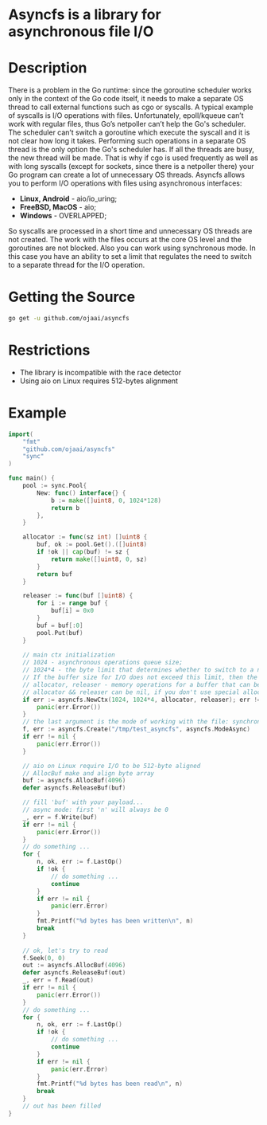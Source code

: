 # Asyncfs is a library for asynchronous file I/O
# Description
There is a problem in the Go runtime: since the goroutine scheduler works only in the context of the Go code itself, it needs to make a separate OS thread to call external functions such as cgo or syscalls. A typical example of syscalls is I/O operations with files. Unfortunately, epoll/kqueue can’t work with regular files, thus Go’s netpoller can’t help the Go's scheduler. The scheduler can’t switch a goroutine which execute the syscall and it is not clear how long it takes. Performing such operations in a separate OS thread is the only option the Go's scheduler has. If all the threads are busy, the new thread will be made. That is why if cgo is used frequently as well as with long syscalls (except for sockets, since there is a netpoller there) your Go program can create a lot of unnecessary OS threads.
Asyncfs allows you to perform I/O operations with files using asynchronous interfaces: 
- **Linux, Android** - aio/io_uring;
- **FreeBSD, MacOS** - aio;
- **Windows** - OVERLAPPED;

So syscalls are processed in a short time and unnecessary OS threads are not created. The work with the files occurs at the core OS level and the goroutines are not blocked. Also you can work using synchronous mode. In this case you have an ability to set a limit that regulates the need to switch to a separate thread for the I/O operation.

# Getting the Source
```sh
go get -u github.com/ojaai/asyncfs
```

# Restrictions
- The library is incompatible with the race detector
- Using aio on Linux requires 512-bytes alignment

# Example
```go
import(
	"fmt"
	"github.com/ojaai/asyncfs"
	"sync"
)

func main() {
	pool := sync.Pool{
		New: func() interface{} {
			b := make([]uint8, 0, 1024*128)
			return b
		},
	}

	allocator := func(sz int) []uint8 {
		buf, ok := pool.Get().([]uint8)
		if !ok || cap(buf) != sz {
			return make([]uint8, 0, sz)
		}
		return buf
	}

	releaser := func(buf []uint8) {
		for i := range buf {
			buf[i] = 0x0
		}
		buf = buf[:0]
		pool.Put(buf)
	}
	
	// main ctx initialization
	// 1024 - asynchronous operations queue size;
	// 1024*4 - the byte limit that determines whether to switch to a new OS thread for synchronous I/O operation. 
	// If the buffer size for I/O does not exceed this limit, then the Go's scheduler will not switch to a new OS thread;
	// allocator, releaser - memory operations for a buffer that can be used in an I/O operation;
	// allocator && releaser can be nil, if you don't use special allocators
	if err := asyncfs.NewCtx(1024, 1024*4, allocator, releaser); err != nil {
		panic(err.Error())
	}
	// the last argument is the mode of working with the file: synchronous or asynchronous
	f, err := asyncfs.Create("/tmp/test_asyncfs", asyncfs.ModeAsync)
	if err != nil {
		panic(err.Error())
	}

	// aio on Linux require I/O to be 512-byte aligned
	// AllocBuf make and align byte array
	buf := asyncfs.AllocBuf(4096)
	defer asyncfs.ReleaseBuf(buf)

	// fill 'buf' with your payload...
	// async mode: first 'n' will always be 0
	_, err = f.Write(buf)
	if err != nil {
		panic(err.Error())
	}
	// do something ...
	for {
		n, ok, err := f.LastOp()
		if !ok {
			// do something ...
			continue
		}
		if err != nil {
			panic(err.Error)
		}
		fmt.Printf("%d bytes has been written\n", n)
		break
	}
  
	// ok, let's try to read
	f.Seek(0, 0)
	out := asyncfs.AllocBuf(4096)
	defer asyncfs.ReleaseBuf(out)
	_, err = f.Read(out)
	if err != nil {
		panic(err.Error())
	}
	// do something ...
	for {
		n, ok, err := f.LastOp()
		if !ok {
			// do something ...
			continue
		}
		if err != nil {
			panic(err.Error)
		}
		fmt.Printf("%d bytes has been read\n", n)
		break
	}
	// out has been filled
}
```

